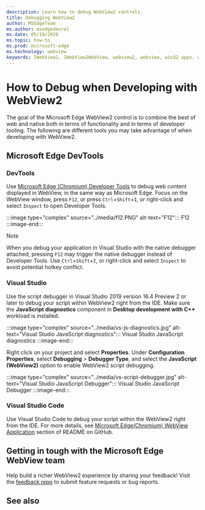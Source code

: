 ```yaml
---
description: Learn how to debug WebView2 controls.
title: Debugging WebView2
author: MSEdgeTeam
ms.author: msedgedevrel
ms.date: 05/19/2020
ms.topic: how-to
ms.prod: microsoft-edge
ms.technology: webview
keywords: IWebView2, IWebView2WebView, webview2, webview, win32 apps, win32, edge, ICoreWebView2, ICoreWebView2Host, browser control, edge html
---
```


# How to Debug when Developing with WebView2  

The goal of the Microsoft Edge WebView2 control is to combine the best of web and native both in terms of functionality and in terms of developer tooling.  The following are different tools you may take advantage of when developing with WebView2.  

## Microsoft Edge DevTools  

### DevTools  

Use [Microsoft Edge (Chromium) Developer Tools](/microsoft-edge/devtools-guide-chromium) to debug web content displayed in WebView, in the same way as Microsoft Edge.  Focus on the WebView window, press `F12`, or press `Ctrl`+`Shift`+`I`, or right-click and select `Inspect` to open Developer Tools.  

:::image type="complex" source="../media/f12.PNG" alt-text="F12":::
   F12
:::image-end:::

> [!NOTE]
When you debug your application in Visual Studio with the native debugger attached, pressing `F12` may trigger the native debugger instead of Developer Tools.  Use `Ctrl`+`Shift`+`I`, or right-click and select `Inspect` to avoid potential hotkey conflict.  

### Visual Studio  

Use the script debugger in Visual Studio 2019 version 16.4 Preview 2 or later to debug your script within WebView2 right from the IDE.  Make sure the **JavaScript diagnostics** component in **Desktop development with C++** workload is installed.  

:::image type="complex" source="../media/vs-js-diagnostics.jpg" alt-text="Visual Studio JavaScript diagnostics":::
   Visual Studio JavaScript diagnostics
:::image-end:::

Right click on your project and select **Properties**.  Under **Configuration Properties**, select **Debugging** > **Debugger Type**, and select the **JavaScript (WebView2)** option to enable WebView2 script debugging.  <!--More details to follow soon.  -->  

:::image type="complex" source="../media/vs-script-debugger.jpg" alt-text="Visual Studio JavaScript Debugger":::
   Visual Studio JavaScript Debugger
:::image-end:::

### Visual Studio Code  

Use Visual Studio Code to debug your script within the WebView2 right from the IDE.  For more details, see [Microsoft Edge(Chromium) WebView Application](https://github.com/microsoft/vscode-edge-debug2/blob/master/README.md#microsoft-edge-chromium-webview-applications) section of README on GitHub.  

## Getting in tough with the Microsoft Edge WebView team  

Help build a richer WebView2 experience by sharing your feedback!  Visit the [feedback repo](https://aka.ms/webviewfeedback) to submit feature requests or bug reports.  

## See also

<!-- links -->  
